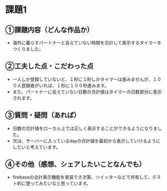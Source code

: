 # 課題1
## ①課題内容（どんな作品か）
- 海外に暮らすパートナーと会えていない時間を合計して表示するタイマーをつくりました。

## ②工夫した点・こだわった点
- 一人しか登録していないと、１秒に１秒しかタイマーは進みませんが、１００人登録者がいれば、１秒に１００秒進みます。
- また、パートナーに会えていない日数の合計値はタイマーの日数部分に表示されます。

## ③質問・疑問（あれば）
- 日数の合計値をローカル上では正しく表示することができるようになりました。
- 次は、サーバーに入っているdayの合計値を最初から表示していけるようにしたいと考えています。

## ④その他（感想、シェアしたいことなんでも）
- firebaseの合計表示機能を実装でき次第、ツイッターなどで共有して、テスト的に使ってみたいなと思っています。


